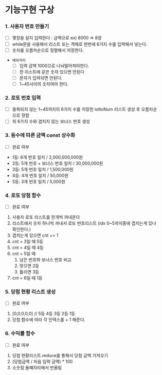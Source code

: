 # 기능구현 구상

### 1. 사용자 번호 만들기

- [ ] 몇장을 살지 입력한다 : 금액으로 ex) 8000 => 8장
- [ ] while문을 사용해서 리스트 또는 객체로 한번에 6가지 수를 입력해서 넣는다.
- [ ] 숫자를 오름차순으로 정렬해서 저장한다.
- `예외처리`
  - [ ] 입력 금액 1000으로 나눠떨어져야한다.
  - [ ] 한 리스트에 같은 숫자 있으면 안된다
  - [ ] 문자가 입력되면 안된다.
  - [ ] 1~45사이의 숫자여야 한다.

### 2. 로또 번호 입력

- [ ] 중복되지 않는 1~45까지의 6가지 수를 저장한 lottoNum 리스트 생성 후 오름차순으로 정렬
- [ ] 위 6가지 수와 겹치지 않는 보너스 번호 생성

### 3. 등수에 따른 금액 const 상수화

- [ ] 완료 여부
- 1등: 6개 번호 일치 / 2,000,000,000원
- 2등: 5개 번호 + 보너스 번호 일치 / 30,000,000원
- 3등: 5개 번호 일치 / 1,500,000원
- 4등: 4개 번호 일치 / 50,000원
- 5등: 3개 번호 일치 / 5,000원

### 4. 로또 당첨 함수

- [ ] 완료 여부

1. 사용자 로또 리스트를 한개씩 꺼내온다
2. 리스트에서 숫자 하나씩 꺼내서 로또 번호리스트 (idx 0~5까지중에 겹치는게 있나 확인한다.)
3. 겹치는게 있으면 cnt += 1
4. cnt = 3일 때 5등
5. cnt = 4일 때 4등
6. cnt = 5일 때
   1. 남은 번호와 보너스 번호 비교
   2. 맞으면 2등
   3. 틀리면 3등
7. cnt = 6일 때 1등

### 5. 당첨 현황 리스트 생성

- [ ] 완료 여부

1. [0,0,0,0,0] // 5등 4등 3등 2등 1등
2. 당첨 함수에 따라 각 인덱스를 + 1 해준다.

### 6. 수익률 함수

- [ ] 완료 여부

1. 당첨 현황리스트.reduce를 통해서 당첨 금액 가져오기
2. (당첨금액 / 처음 입력 금액) \* 100
3. 소숫점 둘째자리에서 반올림
